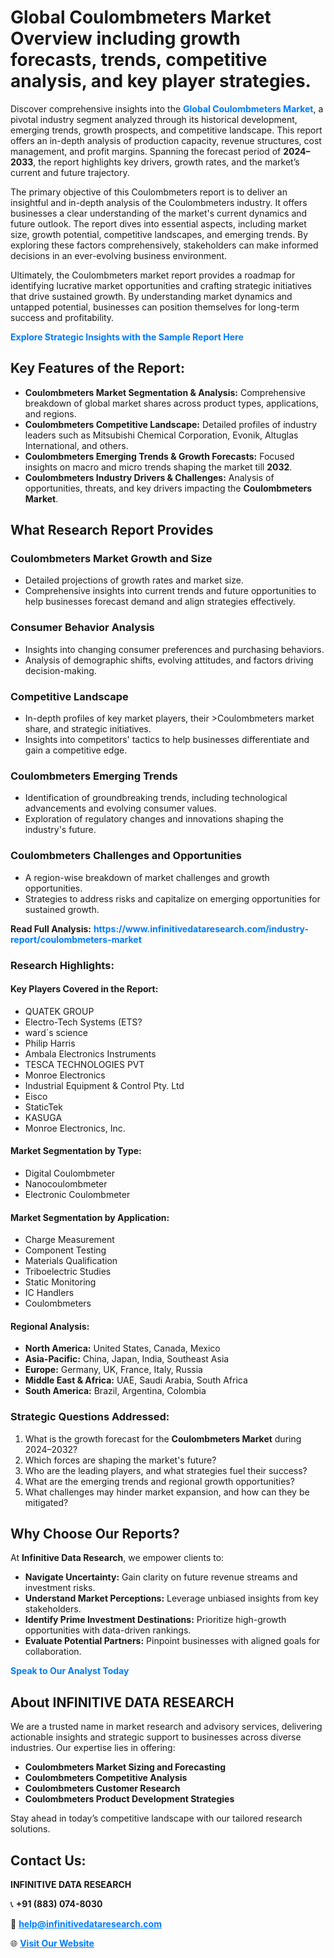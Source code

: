 <h1>Global Coulombmeters Market Overview including growth forecasts, trends, competitive analysis, and key player strategies.</h1>
<p>
Discover comprehensive insights into the 
<a href="https://www.infinitivedataresearch.com/industry-report/coulombmeters-market" rel="dofollow" style="color: #007BFF; text-decoration: none;"><strong>Global Coulombmeters Market</strong></a>, a pivotal industry segment analyzed through its historical development, emerging trends, growth prospects, and competitive landscape. This report offers an in-depth analysis of production capacity, revenue structures, cost management, and profit margins. Spanning the forecast period of <strong>2024–2033</strong>, the report highlights key drivers, growth rates, and the market’s current and future trajectory.
</p>
<p>
The primary objective of this Coulombmeters report is to deliver an insightful and in-depth analysis of the Coulombmeters industry. It offers businesses a clear understanding of the market's current dynamics and future outlook. The report dives into essential aspects, including market size, growth potential, competitive landscapes, and emerging trends. By exploring these factors comprehensively, stakeholders can make informed decisions in an ever-evolving business environment.
</p>
<p>
Ultimately, the Coulombmeters market report provides a roadmap for identifying lucrative market opportunities and crafting strategic initiatives that drive sustained growth. By understanding market dynamics and untapped potential, businesses can position themselves for long-term success and profitability.
</p>
<p>
<a href="https://www.infinitivedataresearch.com/request-sample/reportId=110817" style="color: #007BFF; text-decoration: none;"><strong>Explore Strategic Insights with the Sample Report Here</strong></a>
</p>

<h2>Key Features of the Report:</h2>
<ul>
<li><strong>Coulombmeters Market Segmentation & Analysis:</strong> Comprehensive breakdown of global market shares across product types, applications, and regions.</li>
<li><strong>Coulombmeters Competitive Landscape:</strong> Detailed profiles of industry leaders such as Mitsubishi Chemical Corporation, Evonik, Altuglas International, and others.</li>
<li><strong>Coulombmeters Emerging Trends & Growth Forecasts:</strong> Focused insights on macro and micro trends shaping the market till <strong>2032</strong>.</li>
<li><strong>Coulombmeters Industry Drivers & Challenges:</strong> Analysis of opportunities, threats, and key drivers impacting the <strong>Coulombmeters Market</strong>.</li>
</ul>

<h2>What Research Report Provides</h2>
<h3>Coulombmeters Market Growth and Size</h3>
<ul>
<li>Detailed projections of growth rates and market size.</li>
<li>Comprehensive insights into current trends and future opportunities to help businesses forecast demand and align strategies effectively.</li>
</ul>

<h3>Consumer Behavior Analysis</h3>
<ul>
<li>Insights into changing consumer preferences and purchasing behaviors.</li>
<li>Analysis of demographic shifts, evolving attitudes, and factors driving decision-making.</li>
</ul>

<h3>Competitive Landscape</h3>
<ul>
<li>In-depth profiles of key market players, their >Coulombmeters market share, and strategic initiatives.</li>
<li>Insights into competitors' tactics to help businesses differentiate and gain a competitive edge.</li>
</ul>

<h3>Coulombmeters Emerging Trends</h3>
<ul>
<li>Identification of groundbreaking trends, including technological advancements and evolving consumer values.</li>
<li>Exploration of regulatory changes and innovations shaping the industry's future.</li>
</ul>

<h3>Coulombmeters Challenges and Opportunities</h3>
<ul>
<li>A region-wise breakdown of market challenges and growth opportunities.</li>
<li>Strategies to address risks and capitalize on emerging opportunities for sustained growth.</li>
</ul>
<p><strong>Read Full Analysis:</strong> <a href="https://www.infinitivedataresearch.com/industry-report/coulombmeters-market" rel="dofollow" style="color: #007BFF; text-decoration: none;"><strong>https://www.infinitivedataresearch.com/industry-report/coulombmeters-market</strong></a></p>
<h3>Research Highlights:</h3>
<h4>Key Players Covered in the Report:</h4>
<ul><li>QUATEK GROUP</li><li>Electro-Tech Systems (ETS?</li><li>ward`s science</li><li>Philip Harris</li><li>Ambala Electronics Instruments</li><li>TESCA TECHNOLOGIES PVT</li><li>Monroe Electronics</li><li>Industrial Equipment &amp; Control Pty. Ltd</li><li>Eisco</li><li>StaticTek</li><li>KASUGA</li><li>Monroe Electronics, Inc.</li></ul>
<h4>Market Segmentation by Type:</h4>
<ul><li>Digital Coulombmeter</li><li>Nanocoulombmeter</li><li>Electronic Coulombmeter</li></ul>
<h4>Market Segmentation by Application:</h4>
<ul><li>Charge Measurement</li><li>Component Testing</li><li>Materials Qualification</li><li>Triboelectric Studies</li><li>Static Monitoring</li><li>IC Handlers</li><li>Coulombmeters</li></ul>

<h4>Regional Analysis:</h4>
<ul>
<li><strong>North America:</strong> United States, Canada, Mexico</li>
<li><strong>Asia-Pacific:</strong> China, Japan, India, Southeast Asia</li>
<li><strong>Europe:</strong> Germany, UK, France, Italy, Russia</li>
<li><strong>Middle East & Africa:</strong> UAE, Saudi Arabia, South Africa</li>
<li><strong>South America:</strong> Brazil, Argentina, Colombia</li>
</ul>

<h3>Strategic Questions Addressed:</h3>
<ol>
<li>What is the growth forecast for the <strong>Coulombmeters Market</strong> during 2024–2032?</li>
<li>Which forces are shaping the market's future?</li>
<li>Who are the leading players, and what strategies fuel their success?</li>
<li>What are the emerging trends and regional growth opportunities?</li>
<li>What challenges may hinder market expansion, and how can they be mitigated?</li>
</ol>

<h2>Why Choose Our Reports?</h2>
<p>At <strong>Infinitive Data Research</strong>, we empower clients to:</p>
<ul>
<li><strong>Navigate Uncertainty:</strong> Gain clarity on future revenue streams and investment risks.</li>
<li><strong>Understand Market Perceptions:</strong> Leverage unbiased insights from key stakeholders.</li>
<li><strong>Identify Prime Investment Destinations:</strong> Prioritize high-growth opportunities with data-driven rankings.</li>
<li><strong>Evaluate Potential Partners:</strong> Pinpoint businesses with aligned goals for collaboration.</li>
</ul>
<p><a href="https://www.infinitivedataresearch.com/industry-report/coulombmeters-market" rel="dofollow" style="color: #007BFF; text-decoration: none;"><strong>Speak to Our Analyst Today</strong></a></p>

<h2>About INFINITIVE DATA RESEARCH</h2>
<p>We are a trusted name in market research and advisory services, delivering actionable insights and strategic support to businesses across diverse industries. Our expertise lies in offering:</p>
<ul>
<li><strong>Coulombmeters Market Sizing and Forecasting</strong></li>
<li><strong>Coulombmeters Competitive Analysis</strong></li>
<li><strong>Coulombmeters Customer Research</strong></li>
<li><strong>Coulombmeters Product Development Strategies</strong></li>
</ul>
<p>Stay ahead in today’s competitive landscape with our tailored research solutions.</p>

<h2>Contact Us:</h2>
<p><strong>INFINITIVE DATA RESEARCH</strong></p>
<p>📞 <strong>+91 (883) 074-8030</strong></p>
<p>📧 <strong><a href="mailto:help@infinitivedataresearch.com" style="color: #007BFF;">help@infinitivedataresearch.com</a></strong></p>
<p>🌐 <strong><a href="https://www.infinitivedataresearch.com" rel="dofollow" style="color: #007BFF;">Visit Our Website</a></strong></p>
